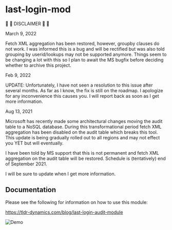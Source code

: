 # last-login-mod

:construction: :construction: DISCLAIMER :construction: :construction:

March 9, 2022

Fetch XML aggregation has been restored, however, groupby clauses do not work. I was informed this is a bug and will be rectified but was also told grouping by userid/lookups may not be supported anymore. Things seem to be changing a lot with this so I plan to await the MS bugfix before deciding whether to archive this project.

Feb 9, 2022

UPDATE: Unfortunately, I have not seen a resolution to this issue after several months. As far as I know, the fix is still on the roadmap. I apologize for any inconvenience this causes you. I will report back as soon as I get more information.

Aug 13, 2021

Microsoft has recently made some architectural changes moving the audit table to a NoSQL database. During this transformational period fetch XML aggregation has been disabled on the audit table which breaks this tool. This update is being gradually rolled out to all regions and may not effect you YET but will eventually.

I have been told by MS support that this is not permanent and fetch XML aggregation on the audit table will be restored. Schedule is (tentatively) end of September 2021.

I will be sure to update when I get more information.

## Documentation

Please see the following for information on how to use this module:

<https://tldr-dynamics.com/blog/last-login-audit-module>

![Demo](https://tldr-dynamics-assets.s3.us-east-2.amazonaws.com/img/posts/last-login-audit-module_107_1.gif)
